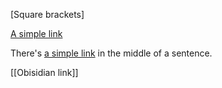 [Square brackets]

[A simple link](https://github.com/detectivekaktus)

There's [a simple link](https://github.com/detectivekaktus) in the middle of a sentence.

[[Obisidian link]]
